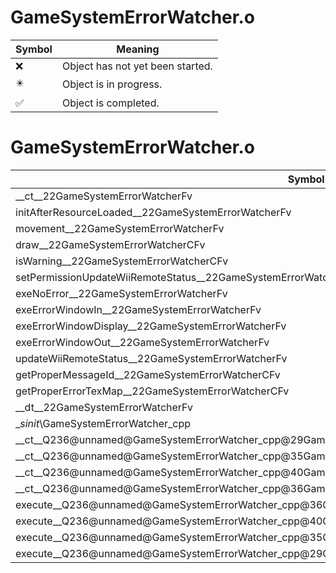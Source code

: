 # GameSystemErrorWatcher.o
| Symbol | Meaning 
| ------------- | ------------- 
| :x: | Object has not yet been started. 
| :eight_pointed_black_star: | Object is in progress. 
| :white_check_mark: | Object is completed. 


# GameSystemErrorWatcher.o
| Symbol | Decompiled? |
| ------------- | ------------- |
| __ct__22GameSystemErrorWatcherFv | :x: |
| initAfterResourceLoaded__22GameSystemErrorWatcherFv | :x: |
| movement__22GameSystemErrorWatcherFv | :x: |
| draw__22GameSystemErrorWatcherCFv | :x: |
| isWarning__22GameSystemErrorWatcherCFv | :x: |
| setPermissionUpdateWiiRemoteStatus__22GameSystemErrorWatcherFb | :x: |
| exeNoError__22GameSystemErrorWatcherFv | :x: |
| exeErrorWindowIn__22GameSystemErrorWatcherFv | :x: |
| exeErrorWindowDisplay__22GameSystemErrorWatcherFv | :x: |
| exeErrorWindowOut__22GameSystemErrorWatcherFv | :x: |
| updateWiiRemoteStatus__22GameSystemErrorWatcherFv | :x: |
| getProperMessageId__22GameSystemErrorWatcherCFv | :x: |
| getProperErrorTexMap__22GameSystemErrorWatcherCFv | :x: |
| __dt__22GameSystemErrorWatcherFv | :x: |
| __sinit_\GameSystemErrorWatcher_cpp | :x: |
| __ct__Q236@unnamed@GameSystemErrorWatcher_cpp@29GameSystemErrorWatcherNoErrorFv | :x: |
| __ct__Q236@unnamed@GameSystemErrorWatcher_cpp@35GameSystemErrorWatcherErrorWindowInFv | :x: |
| __ct__Q236@unnamed@GameSystemErrorWatcher_cpp@40GameSystemErrorWatcherErrorWindowDisplayFv | :x: |
| __ct__Q236@unnamed@GameSystemErrorWatcher_cpp@36GameSystemErrorWatcherErrorWindowOutFv | :x: |
| execute__Q236@unnamed@GameSystemErrorWatcher_cpp@36GameSystemErrorWatcherErrorWindowOutCFP5Spine | :x: |
| execute__Q236@unnamed@GameSystemErrorWatcher_cpp@40GameSystemErrorWatcherErrorWindowDisplayCFP5Spine | :x: |
| execute__Q236@unnamed@GameSystemErrorWatcher_cpp@35GameSystemErrorWatcherErrorWindowInCFP5Spine | :x: |
| execute__Q236@unnamed@GameSystemErrorWatcher_cpp@29GameSystemErrorWatcherNoErrorCFP5Spine | :x: |
